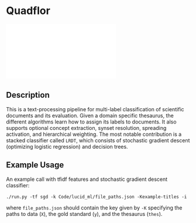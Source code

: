 # Quadflor

![Multi-label classification pipeline](Documentation/graphics/pipelineExtended.pdf)

## Description

This is a text-processing pipeline for multi-label classification of scientific
documents and its evaluation.  Given a domain specific thesaurus, the different
algorithms learn how to assign its labels to documents. It also supports
optional concept extraction, synset resolution, spreading activation, and
hierarchical weighting.  The most notable contribution is a stacked classifier
called `LRDT`, which consists of stochastic gradient descent (optimizing
logistic regression) and decision trees.

## Example Usage

An example call with tfidf features and stochastic gradient descent classifier:

    ./run.py -tf sgd -k Code/lucid_ml/file_paths.json -Kexample-titles -i

where `file_paths.json` should contain the key given by `-K` specifying the
paths to data (`X`), the gold standard (`y`), and the thesaurus (`thes`).
